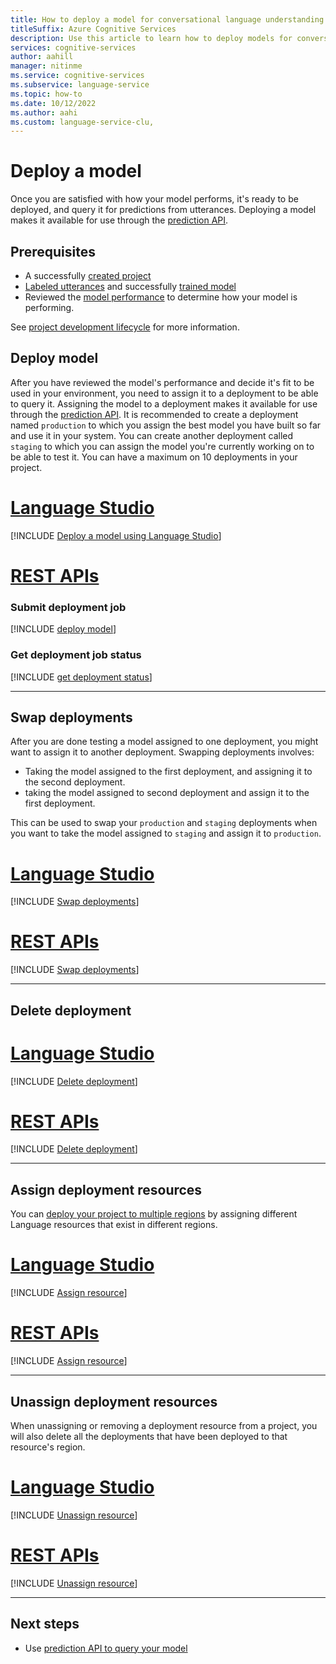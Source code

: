 ```yaml
---
title: How to deploy a model for conversational language understanding
titleSuffix: Azure Cognitive Services
description: Use this article to learn how to deploy models for conversational language understanding.
services: cognitive-services
author: aahill
manager: nitinme
ms.service: cognitive-services
ms.subservice: language-service
ms.topic: how-to
ms.date: 10/12/2022
ms.author: aahi
ms.custom: language-service-clu,
---
```


# Deploy a model 

Once you are satisfied with how your model performs, it's ready to be deployed, and query it for predictions from utterances. Deploying a model makes it available for use through the [prediction API](/rest/api/language/2023-04-01/conversation-analysis-runtime/analyze-conversation).

## Prerequisites

* A successfully [created project](create-project.md) 
* [Labeled utterances](tag-utterances.md) and successfully [trained model](train-model.md)
* Reviewed the [model performance](view-model-evaluation.md) to determine how your model is performing.

See [project development lifecycle](../overview.md#project-development-lifecycle) for more information.

## Deploy model

After you have reviewed the model's performance and decide it's fit to be used in your environment, you need to assign it to a deployment to be able to query it. Assigning the model to a deployment makes it available for use through the [prediction API](/rest/api/language/2023-04-01/conversation-analysis-runtime/analyze-conversation). It is recommended to create a deployment named `production` to which you assign the best model you have built so far and use it in your system. You can create another deployment called `staging` to which you can assign the model you're currently working on to be able to test it. You can have a maximum on 10 deployments in your project. 

# [Language Studio](#tab/language-studio)

[!INCLUDE [Deploy a model using Language Studio](../includes/language-studio/deploy-model.md)]
   
# [REST APIs](#tab/rest-api)

### Submit deployment job

[!INCLUDE [deploy model](../includes/rest-api/deploy-model.md)]

### Get deployment job status

[!INCLUDE [get deployment status](../includes/rest-api/get-deployment-status.md)]

---

## Swap deployments

After you are done testing a model assigned to one deployment, you might want to assign it to another deployment. Swapping deployments involves:
* Taking the model assigned to the first deployment, and assigning it to the second deployment. 
* taking the model assigned to second deployment and assign it to the first deployment. 

This can be used to swap your `production` and `staging` deployments when you want to take the model assigned to `staging` and assign it to `production`. 

# [Language Studio](#tab/language-studio)

[!INCLUDE [Swap deployments](../includes/language-studio/swap-deployment.md)]

# [REST APIs](#tab/rest-api)

[!INCLUDE [Swap deployments](../includes/rest-api/swap-deployment.md)]

---

## Delete deployment

# [Language Studio](#tab/language-studio)

[!INCLUDE [Delete deployment](../includes/language-studio/delete-deployment.md)]

# [REST APIs](#tab/rest-api)

[!INCLUDE [Delete deployment](../includes/rest-api/delete-deployment.md)]

---

## Assign deployment resources

You can [deploy your project to multiple regions](../../concepts/custom-features/multi-region-deployment.md) by assigning different Language resources that exist in different regions. 

# [Language Studio](#tab/language-studio)

[!INCLUDE [Assign resource](../includes/language-studio/assign-resources.md)]

# [REST APIs](#tab/rest-api)

[!INCLUDE [Assign resource](../includes/rest-api/assign-resources.md)]

---

## Unassign deployment resources

When unassigning or removing a deployment resource from a project, you will also delete all the deployments that have been deployed to that resource's region.

# [Language Studio](#tab/language-studio)

[!INCLUDE [Unassign resource](../includes/language-studio/unassign-resources.md)]

# [REST APIs](#tab/rest-api)

[!INCLUDE [Unassign resource](../includes/rest-api/unassign-resources.md)]

---

## Next steps

* Use [prediction API to query your model](call-api.md)
